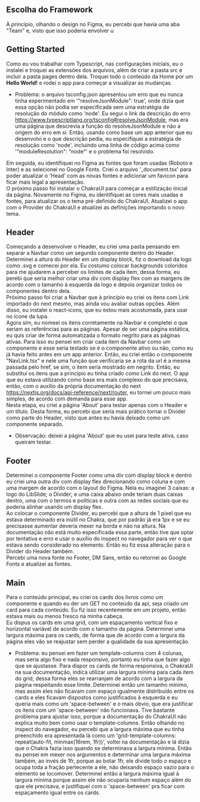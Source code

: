 ## Escolha do Framework

À princípio, olhando o design no Figma, eu percebi que havia uma aba "Team" e, visto que isso poderia envolver u

## Getting Started

Como eu vou trabalhar com Typescript, nas configurações iniciais, eu o instalei e troquei as extensões dos arquivos, além de criar a pasta src e incluir a pasta pages dentro dela. Troquei todo o conteúdo da Home por um <strong>Hello World!</strong> e rodei o app para começar a visualizar as mudanças.
- Problema: o arquivo tsconfig.json apresentou um erro que eu nunca tinha experimentado em '"resolveJsonModule": true', onde dizia que essa opção não podia ser especificada sem uma estratégia de resolução do módulo como 'node'. Eu segui o link da descrição do erro https://www.typescriptlang.org/tsconfig#resolveJsonModule, mas era uma página que descrevia a função do resolveJsonModule e não a origem do erro em si. Então, usando como base um app anterior que eu desenvolvi e o que descrição pedia, eu especifiquei a estratégia de resolução como 'node', incluindo uma linha de código acima como '"moduleResolution": "node"' e o problema foi resolvido.

Em seguida, eu identifiquei no Figma as fontes que foram usadas (Roboto e Inter) e as selecionei no Google Fonts. Criei o arquivo '_document.tsx' para poder atualizar o 'Head' com as novas fontes e adicionar um favicon para ficar mais legal a apresentação. <br />
O próximo passo foi instalar o ChakraUI para começar a estilização inicial da página. Novamente no Figma, eu identifiquei as cores mais usadas e fontes, para atualizar os o tema pré-definido do ChakraUI. Atualizei o app com o Provider do ChakraUI e atualizei as definições importando o novo tema. <br />

## Header

Começando a desenvolver o Header, eu criei uma pasta pensando em separar a Navbar como um segundo componente dentro do Header. Determinei a altura do Header em um display block, fiz o download da logo como .svg e comecei por ela. Eu costumo colocar backgrounds coloridos para me ajudarem a perceber os limites de cada item, dessa forma, eu perebi que seria melhor criar uma div com display flex com as margens de acordo com o tamanho à esquerda da logo e depois organizar todos os componentes dentro dela. <br />
Próximo passo foi criar a Navbar que à princípio eu criei os itens com Link importado do next mesmo, mas ainda vou avaliar outras opções. Além disso, eu instalei o react-icons, que eu estou mais acostumada, para usar no ícone da lupa. <br />
Agora sim, eu nomeei os itens corretamente na Navbar e completei o que seriam as referências para as páginas. Apesar de ser uma página estática, eu quis criar de forma automatizada o formato negrito para as páginas ativas. Para isso eu pensei em criar cada item da Navbar como um componente e esse seria testado se é o componente ativo ou não, como eu já havia feito antes em um app anterior. Então, eu criei então o componente "NavLink.tsx" e nele uma função que verificaria se a rota da url é a mesma passada pelo href, se sim, o item seria mostrado em negrito. Então, eu substituí os itens que a princípio eu tinha criado como Link do next. O app que eu estava utilizando como base era mais complexo do que precisava, então, com o auxílio da própria documentação do next https://nextjs.org/docs/api-reference/next/router, eu tornei um pouco mais simples, de acordo com demanda para esse app. <br />
Nesta etapa, eu criei a página 'About' para testar apenas com o Header e um título. Desta forma, eu percebi que seria mais prático tornar o Divider como parte do Header, visto que antes eu havia deixado como um componente separado.
- Observação: deixei a página 'About' que eu usei para teste ativa, caso queiram testar.

## Footer

Determinei o componente Footer como uma div com display block e dentro eu criei uma outra div com display flex direcionando como coluna e com uma margem de acordo com o layout do Figma. Nela eu imaginei 3 caixas: a logo do LibSlide; o Divider; e uma caixa abaixo onde teriam duas caixas dentro, uma com o termos e políticas e outra com as redes sociais que eu poderia alinhar usando um display flex. <br />
Ao colocar o componente Divider, eu percebi que a altura de 1 pixel que eu estava determinado era inútil no Chakra, que por padrão já era 1px e se eu precisasse aumentar deveria mexer na borda e não na altura. Na documentação não está muito especificada essa parte, então tive que optar por tentativa e erro e usar o auxílio do inspect no navegador para ver o que estava sendo considerado no elemento. Então eu fiz essa alteração para o Divider do Header também. <br />
Percebi uma nova fonte no Footer, DM Sans, então eu retornei ao Google Fonts e atualizei as fontes. <br />

## Main

Para o conteúdo principal, eu criei os cards dos livros como um componente e quando eu der um GET no conteúdo da api, seja criado um card para cada conteúdo. Eu fiz isso recentemente em um projeto, então estava mais ou menos fresco na minha cabeça. <br />
Eu dispus os cards em uma grid, com um espaçamento vertical fixo e horizontal variável de acordo com o tamanho da página. Determinei uma largura máxima para os cards, de forma que de acordo com a largura da página eles vão se reajustar sem perder a qualidade da sua apresentação. <br />
- Problema: eu pensei em fazer um template-columns com 4 colunas, mas seria algo fixo e nada responsivo, portanto eu tinha que fazer algo que se ajustasse. Para dispor os cards de forma responsiva, o ChakraUI na sua documentação, indica utilizar uma largura mínima para cada item do grid, dessa forma eles se rearranjam de acordo com a largura da página respeitando esse limite. Determinei então um tamanho mínimo, mas assim eles não ficavam com espaço igualmente distribuído entre os cards e eles ficavam dispostos como justificados à esquerda e eu queria mais como um 'space-between' e o mais óbvio, que era justificar os itens com um 'space-between' não funcionava. Tive bastante problema para ajustar isso, porque a documentação do ChakraUI não explica muito bem como usar o template-columns. Então olhando no inspect do navegador, eu percebi que a largura máxima que eu tinha preenchido era apresentada lá como um 'grid-template-columns: repeat(auto-fit, minmax(16rem, 1fr))', voltei na documentação e lá dizia que o Chakra fazia isso quando se determinava a largura mínima. Então eu pensei em mexer nos argumentos e determinar uma largura máxima também, ao invés de 1fr, porque ao botar 1fr, ele divide todo o espaço e ocupa toda a fração pertecente a ele, não deixando espaço vazio para o elemento se locomover. Determinei então a largura máxima igual à largura mínima porque assim ele não ocuparia nenhum espaço além do que ele precisava, e justifiquei com o 'space-between' pra ficar com espaçamento igual entre os cards.

